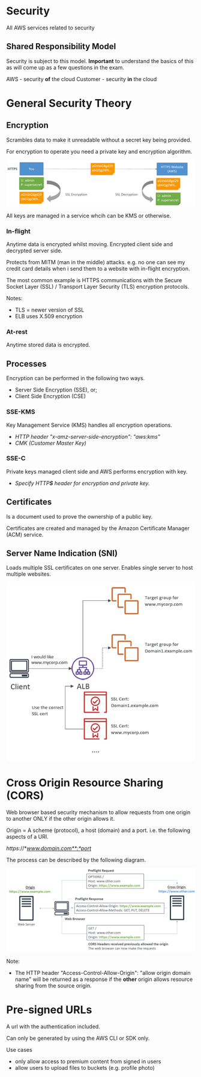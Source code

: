 # Security

All AWS services related to security

## Shared Responsibility Model

Security is subject to this model. **Important** to understand the basics of this as will come up as a few questions in the exam.

AWS         - security **of** the cloud
Customer    - security **in** the cloud

# General Security Theory

## Encryption

Scrambles data to make it unreadable without a secret key being provided.

For encryption to operate you need a private key and encryption algorithm.

![](./../../img/encryption.png)

All keys are managed in a service whcih can be KMS or otherwise.

### In-flight

Anytime data is encrypted whilst moving. Encrypted client side and decrypted server side.

Protects from MITM (man in the middle) attacks. e.g. no one can see my credit card details when i send them to a website with in-flight encryption.

The most common example is HTTPS communications with the Secure Socket Layer (SSL) / Transport Layer Security (TLS) encryption protocols.

Notes: 
- TLS = newer version of SSL
- ELB uses X.509 encryption

### At-rest

Anytime stored data is encrypted.

## Processes

Encryption can be performed in the following two ways.
- Server Side Encryption (SSE), or;
- Client Side Encryption (CSE)

### SSE-KMS

Key Management Service (KMS) handles all encryption operations.

- *HTTP header "x-amz-server-side-encryption": "aws:kms"*
- *CMK (Customer Master Key)*

### SSE-C

Private keys managed client side and AWS performs encryption with key.

- *Specify HTTP**S** header for encryption and private key.*

## Certificates

Is a document used to prove the ownership of a public key.

Certificates are created and managed by the Amazon Certificate Manager (ACM) service.

## Server Name Indication (SNI)

Loads multiple SSL certificates on one server. Enables single server to host multiple websites.

![](./../../img/sni_structure.png)

# Cross Origin Resource Sharing (CORS)

Web browser based security mechanism to allow requests from one origin to another ONLY if the other origin allows it.

Origin = A scheme (protocol), a host (domain) and a port. i.e. the following aspects of a URI.

*https*://**www.domain.com**:*port*

The process can be described by the following diagram.

![](./../../img/cors_process.png)

Note:
- The HTTP header "Access-Control-Allow-Origin": "allow origin domain name" will be returned as a response if the **other** origin allows resource sharing from the source origin.

# Pre-signed URLs

A url with the authentication included.

Can only be generated by using the AWS CLI or SDK only.

Use cases
- only allow access to premium content from signed in users
- allow users to upload files to buckets (e.g. profile photo)


